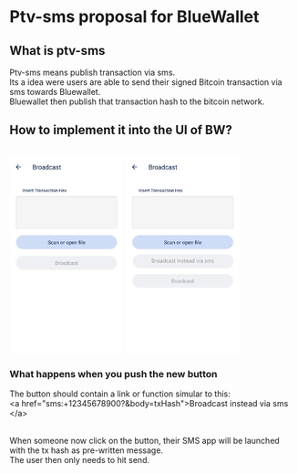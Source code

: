 # Ptv-sms proposal for BlueWallet

## What is ptv-sms
Ptv-sms means publish transaction via sms.<br>
Its a idea were users are able to send their signed Bitcoin transaction via sms towards Bluewallet.<br>
Bluewallet then publish that transaction hash to the bitcoin network.

## How to implement it into the UI of BW?

<br><img src="pictures/UI-without-ptv-sms.png" width="200"/>
<img src="pictures/UI-with-ptv-sms.png" width="200"/>

### What happens when you push the new button
The button should contain a link or function simular to this: 
<br> &lt;a href="sms:+12345678900?&body=txHash">Broadcast instead via sms &lt;/a>

<br>When someone now click on the button, their SMS app will be launched with the tx hash as pre-written message.
<br>The user then only needs to hit send.
